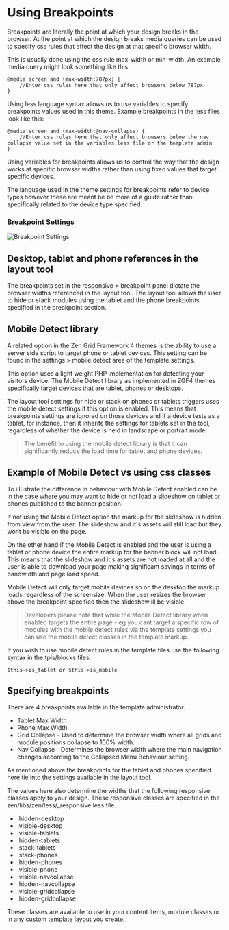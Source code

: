 Using Breakpoints
====

Breakpoints are literally the point at which your design breaks in the browser. At the point at which the design breaks media queries can be used to specify css rules that affect the design at that specific browser width.

This is usually done using the css rule max-width or min-width. An example media query might look something like this.

	@media screen and (max-width:787px) {
		//Enter css rules here that only affect browsers below 787px
	}

Using less language syntax allows us to use variables to specify breakpoints values used in this theme. Example breakpoints in the less files look like this:

	@media screen and (max-width:@nav-collapse) {
		//Enter css rules here that only affect browsers below the nav collapse value set in the variables.less file or the template admin
	}

Using variables for breakpoints allows us to control the way that the design works at specific browser widths rather than using fixed values that target specific devices.

The language used in the theme settings for breakpoints refer to device types however these are meant be be more of a guide rather than specifically related to the device type specified.

### Breakpoint Settings
![Breakpoint Settings](/zen-grid-framework-4/images/responsive/breakpoints.jpg)
  

Desktop, tablet and phone references in the layout tool
----
The breakpoints set in the responsive > breakpoint panel dictate the browser widths referenced in the layout tool. The layout tool allows the user to hide or stack modules using the tablet and the phone breakpoints specified in the breakpoint section.

Mobile Detect library
------
A related option in the Zen Grid Framework 4 themes is the ability to use a server side script to target phone or tablet devices. This setting can be found in the settings > mobile detect area of the template settings.

This option uses a light weight PHP implementation for detecting your visitors device. The Mobile Detect library as implemented in ZGF4 themes specifically target devices that are tablet, phones or desktops.

The layout tool settings for hide or stack on phones or tablets triggers uses the mobile detect settings if this option is enabled. This means that breakpoints settings are ignored on those devices and if a device tests as a tablet, for instance, then it inherits the settings for tablets set in the tool, regardless of whether the device is held in landscape or portrait mode.

> The benefit to using the mobile detect library is that it can significantly reduce the load time for tablet and phone devices.

Example of Mobile Detect vs using css classes
------
To illustrate the difference in behaviour with Mobile Detect enabled can be in the case where you may want to hide or not load a slideshow on tablet or phones published to the banner position. 

If not using the Mobile Detect option the markup for the slideshow is hidden from view from the user. The slideshow and it's assets will still load but they wont be visible on the page.

On the other hand if the Mobile Detect is enabled and the user is using a tablet or phone device the entire markup for the banner block will not load. This means that the slideshow and it's assets are not loaded at all and the user is able to download your page making significant savings in terms of bandwidth and page load speed.

Mobile Detect will only target mobile devices so on the desktop the markup  loads regardless of the screensize. When the user resizes the browser above the breakpoint specified then the slideshow ill be visible.

> Developers please note that while the Mobile Detect library when enabled targets the entire page - eg you cant target a specific row of modules with the mobile detect rules via the template settings you can use the mobile detect classes in the template markup.

If you wish to use mobile detect rules in the template files use the following syntax in the tpls/blocks files:

	$this->is_tablet or $this->is_mobile

Specifying breakpoints
----
There are 4 breakpoints available in the template administrator.

- Tablet Max Width 
- Phone Max Width
- Grid Collapse - Used to determine the browser width where all grids and module positions collapse to 100% width.
- Nav Collapse - Determines the browser width where the main navigation changes according to the Collapsed Menu Behaviour setting.

As mentioned above the breakpoints for the tablet and phones specified here tie into the settings available in the layout tool.

The values here also determine the widths that the following responsive classes apply to your design. These responsive classes are specified in the zen/libs/zen/less/_responsive.less file.

- .hidden-desktop
- .visible-desktop 
- .visible-tablets 
- .hidden-tablets
- .stack-tablets
- .stack-phones
- .hidden-phones
- .visible-phone
- .visible-navcollapse
- .hidden-navcollapse
- .visible-gridcollapse
- .hidden-gridcollapse


These classes are available to use in your content items, module classes or in any custom template layout you create.



